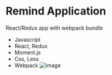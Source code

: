 # Remind  Application

React/Redux app with webpack bundle

- Javascript
- React, Redux
- Moment.js
- Css, Less
- Webpack
![image](https://user-images.githubusercontent.com/80846729/138883614-4780ef7e-02bc-4659-ba81-44940c051744.png)
